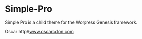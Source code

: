 # Simple-Pro
Simple Pro is a child theme for the Worpress Genesis framework.

Oscar
http//www.oscarcolon.com

